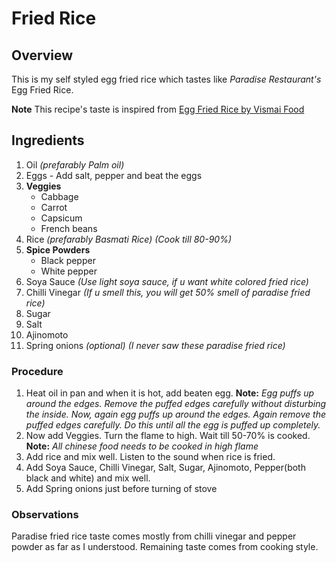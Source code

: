 # Fried Rice
## Overview
This is my self styled egg fried rice which tastes like *Paradise Restaurant's* Egg Fried Rice. 

**Note** This recipe's taste is inspired from [Egg Fried Rice by Vismai Food](https://youtu.be/jEQfy9QeJEU)

## Ingredients
1. Oil _(prefarably Palm oil)_
2. Eggs - Add salt, pepper and beat the eggs
3. **Veggies**
    * Cabbage
    * Carrot
    * Capsicum
    * French beans
4. Rice _(prefarably Basmati Rice)_ _(Cook till 80-90%)_
4. **Spice Powders**
    * Black pepper
    * White pepper
5. Soya Sauce _(Use light soya sauce, if u want white colored fried rice)_
6. Chilli Vinegar _(If u smell this, you will get 50% smell of paradise fried rice)_
7. Sugar
8. Salt
9. Ajinomoto
10. Spring onions _(optional)_ _(I never saw these paradise fried rice)_

### Procedure
1. Heat oil in pan and when it is hot,  add beaten egg. 
    **Note:**
    *Egg puffs up around the edges. Remove the puffed edges carefully without disturbing the inside. Now, again egg puffs up around the edges. Again remove the puffed edges carefully. Do this until all the egg is puffed up completely.*
2. Now add Veggies. Turn the flame to high. Wait till 50-70% is cooked.
    **Note:**
    *All chinese food needs to be cooked in high flame*
3. Add rice and mix well. Listen to the sound when rice is fried.
4. Add Soya Sauce, Chilli Vinegar, Salt, Sugar, Ajinomoto, Pepper(both black and white) and mix well.
5. Add Spring onions just before turning of stove

### Observations
Paradise fried rice taste comes mostly from chilli vinegar and pepper powder as far as I understood. Remaining taste comes from cooking style.

